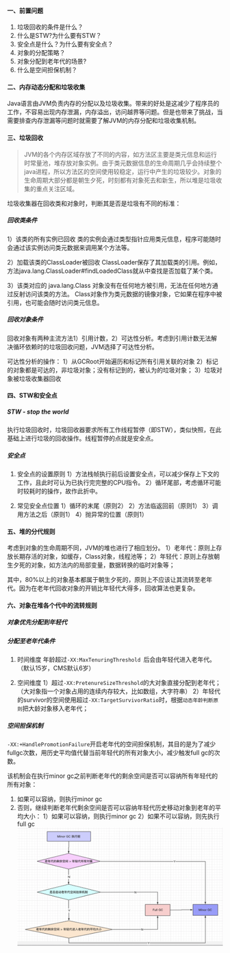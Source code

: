 #### 一、前置问题
1. 垃圾回收的条件是什么？
1. 什么是STW?为什么要有STW？
1. 安全点是什么？为什么要有安全点？
1. 对象的分配策略？
1. 对象分配到老年代的场景?
1. 什么是空间担保机制？
#### 二、内存动态分配和垃圾收集
Java语言由JVM负责内存的分配以及垃圾收集。带来的好处是这减少了程序员的工作，不容易出现内存泄漏，内存溢出，访问越界等问题。但是也带来了挑战，当需要排查内存泄漏等问题时就需要了解JVM的内存分配和垃圾收集机制。
#### 三、垃圾回收
> JVM的各个内存区域存放了不同的内容，如方法区主要是类元信息和运行时常量池，堆存放对象实例。由于类元数据信息的生命周期几乎会持续整个java进程，所以方法区的空间使用较稳定，运行中产生的垃圾较少。对象的生命周期大部分都是朝生夕死，时刻都有对象死去和新生，所以堆是垃圾收集的重点关注区域。

垃圾收集器在回收类和对象时，判断其是否是垃圾有不同的标准：
##### 回收类条件
1）该类的所有实例已回收
类的实例会通过类型指针应用类元信息，程序可能随时会通过该实例访问类元数据来调用某个方法等。

2）加载该类的ClassLoader被回收
ClassLoader保存了其加载类的引用。例如，方法java.lang.ClassLoader#findLoadedClass就从中查找是否加载了某个类。

3）该类对应的 java.lang.Class 对象没有在任何地方被引用，无法在任何地方通过反射访问该类的方法。
Class对象作为类元数据的镜像对象，它如果在程序中被引用，也可能会随时访问类元信息。

##### 回收对象条件
回收对象有两种主流方法1）引用计数，2）可达性分析。考虑到引用计数无法解决循环依赖时的垃圾回收问题，JVM选择了可达性分析。

可达性分析的操作：
1）从GCRoot开始遍历和标记所有引用关联的对象
2）标记的对象都是可达的，非垃圾对象；没有标记到的，被认为的垃圾对象；
3）垃圾对象被垃圾收集器回收
#### 四、STW和安全点
##### STW - stop the world
执行垃圾回收时，垃圾回收器要求所有工作线程暂停（即STW），类似快照，在此基础上进行垃圾的回收操作。线程暂停的点就是安全点。
##### 安全点
1. 安全点的设置原则
1）方法栈帧执行前后设置安全点，可以减少保存上下文的工作，且此时可认为已执行完完整的CPU指令。
2）循环尾部，考虑循环可能时较耗时的操作，故作此折中。

2. 常见安全点位置
1）循环的末尾（原则2）
2）方法临返回前（原则1）
3）调用方法之后（原则1）
4）抛异常的位置（原则1）
#### 五、堆的分代规则
考虑到对象的生命周期不同，JVM的堆也进行了相应划分。
1）老年代：原则上存放长期存活的对象，如缓存，Class对象，线程池等；
2）年轻代：原则上存放朝生夕死的对象，如方法内的局部变量，数据转换的临时对象等；

其中，80%以上的对象基本都属于朝生夕死的，原则上不应该让其流转至老年代。因为在老年代回收对象的开销比年轻代大得多，回收算法也更复杂。
#### 六、对象在堆各个代中的流转规则
##### 对象优先分配到年轻代
##### 分配至老年代条件

1. 时间维度
年龄超过`-XX:MaxTenuringThreshold `后会由年轻代进入老年代。（默认15岁，CMS默认6岁）

2. 空间维度
1）超过`-XX:PretenureSizeThreshold`的大对象直接分配到老年代；（大对象指一个对象占用的连续内存较大，比如数组，大字符串）
2）年轻代的survivor的空间使用超过`-XX:TargetSurvivorRatio`时，根据`动态年龄判断原则`把大龄对象移入老年代；
##### 空间担保机制
`-XX:+HandlePromotionFailure`开启老年代的空间担保机制，其目的是为了减少fullgc次数，用历史平均值代替当前年轻代的所有对象大小，减少触发full gc的次数。

该机制会在执行minor gc之前判断老年代的剩余空间是否可以容纳所有年轻代的所有对象：
1. 如果可以容纳，则执行minor gc
2. 否则，继续判断老年代剩余空间是否可以容纳年轻代历史移动对象到老年的平均大小：
1）如果可以容纳，则执行minor gc
2）如果不可以容纳，则先执行full gc
![老年代空间担保机制](../../src/main/resources/picture/1240-20210115023653058.png)